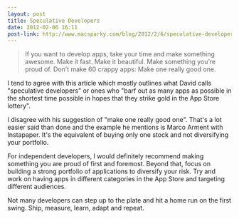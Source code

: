 ```yaml
---
layout: post
title: Speculative Developers
date: 2012-02-06 16:11
post-link: http://www.macsparky.com/blog/2012/2/6/speculative-developers.html
---
```


> If you want to develop apps, take your time and make something awesome. Make it fast. Make it beautiful. Make something you’re proud of. Don’t make 60 crappy apps: Make one really good one.

I tend to agree with this article which mostly outlines what David calls "speculative developers" or ones who "barf out as many apps as possible in the shortest time possible in hopes that they strike gold in the App Store lottery".

I disagree with his suggestion of "make one really good one".  That's a lot easier said than done and the example he mentions is Marco Arment with Instapaper.  It's the equivalent of buying only one stock and not diversifying your portfolio.

For independent developers, I would definitely recommend making something you are proud of first and foremost.  Beyond that, focus on building a strong portfolio of applications to diversify your risk.  Try and work on having apps in different categories in the App Store and targeting different audiences.

Not many developers can step up to the plate and hit a home run on the first swing.  Ship, measure, learn, adapt and repeat.

